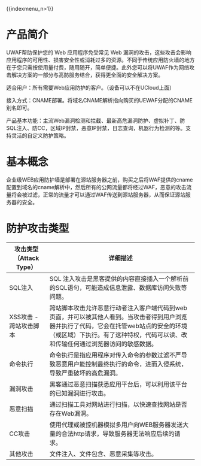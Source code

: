 {{indexmenu_n>1}}

# 产品简介

UWAF帮助保护您的 Web 应用程序免受常见 Web
漏洞的攻击，这些攻击会影响应用程序的可用性、损害安全性或消耗过多的资源。不同于传统应用防火墙的地方在于您只需按使用量付费，随用随开，简单便捷。此外您可以将UWAF作为网络攻击解决方案的一部分与高防服务结合，获得更全面的安全解决方案。

适合用户：所有需要Web应用防护的客户。（设备可以不在UCloud上面）

接入方式：CNAME部署。将域名CNAME解析指向购买的UEWAF分配的CNAME别名即可。

产品基本功能：主流Web漏洞检测和拦截、最新高危漏洞防护、虚拟补丁、防SQL注入、防CC，区域IP封禁，恶意IP封禁，日志查询，机器行为检测的等。支持灵活的自定义防护策略。

# 基本概念

企业级WEB应用防护墙是部署在源站服务器之前，购买之后将WAF提供的cname配置到域名的cname解析中，然后所有的公网流量都将经过WAF，恶意的攻击流量将会被过滤，正常的流量才可以通过WAF传送到源站服务器，从而保证源站服务器的安全。

# 防护攻击类型

| 攻击类型（Attack Type） | 详细描述                                                                                                             |
| ----------------- | ---------------------------------------------------------------------------------------------------------------- |
| SQL注入             | SQL 注入攻击是黑客提供的内容直接插入一个解析前的SQL语句，可能造成信息泄露、数据库访问失败等问题。                                                             |
| XSS攻击 - 跨站攻击脚本    | 跨站脚本攻击允许恶意行动者注入客户端代码到web页面，并可以被其他人看到。当攻击者得到用户浏览器并执行了代码，它会在托管web站点的安全的环境（或区域）下执行。有了这种特权，代码可以读、改和传输任何通过浏览器访问的敏感数据。 |
| 命令执行              | 命令执行是指应用程序对传入命令的参数过滤不严导致恶意用户能控制最终执行的命令，进而入侵系统，导致严重破坏的高危漏洞。                                                       |
| 漏洞攻击              | 黑客通过恶意扫描获悉应用平台后，可以利用该平台的已知漏洞进行攻击。                                                                                |
| 恶意扫描              | 通过扫描工具对网站进行扫描，以快速查找网站是否存在Web漏洞。                                                                                  |
| CC攻击              | 使用代理或被控机器模拟多用户向WEB服务器发送大量的合法http请求，导致服务器无法响应后续的请求。                                                               |
| 其他攻击              | 文件注入、文件包含、恶意采集等攻击。                                                                                               |
